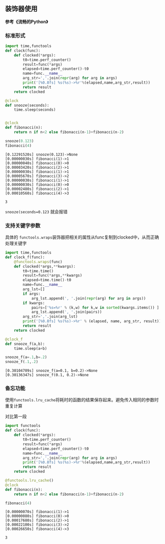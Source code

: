 ## 装饰器使用

**参考《流畅的Python》**

### 标准形式


```python
import time,functools
def clock(func):
    def clocked(*args):
        t0=time.perf_counter()
        result=func(*args)
        elapsed=time.perf_counter()-t0
        name=func.__name__
        arg_str=','.join(repr(arg) for arg in args)
        print('[%0.8fs] %s(%s)->%r'%(elapsed,name,arg_str,result))
        return result
    return clocked

@clock
def snooze(seconds):
    time.sleep(seconds)


@clock
def fibonacci(n):
    return n if n<2 else fibonacci(n-1)+fibonacci(n-2)

snooze(0.123)
fibonacci(4)
```

    [0.12291520s] snooze(0.123)->None
    [0.00000030s] fibonacci(1)->1
    [0.00000040s] fibonacci(0)->0
    [0.00003420s] fibonacci(2)->1
    [0.00000030s] fibonacci(1)->1
    [0.00005670s] fibonacci(3)->2
    [0.00000030s] fibonacci(1)->1
    [0.00000030s] fibonacci(0)->0
    [0.00002480s] fibonacci(2)->1
    [0.00010560s] fibonacci(4)->3
    
    3



`snooze(seconds=0.123` 就会报错

### 支持关键字参数
具体的 `functools.wraps`装饰器把相关的属性从func复制到clocked中，从而正确处理关键字


```python
import time,functools
def clock_f(func):
    @functools.wraps(func)
    def clocked(*args,**kwargs):
        t0=time.time()
        result=func(*args,**kwargs)
        elapsed=time.time()-t0
        name=func.__name__
        arg_lst=[]
        if args:
            arg_lst.append(', '.join(repr(arg) for arg in args))
        if kwargs:
            pairs=['%s=%r' % (k,w) for k,w in sorted(kwargs.items()) ]
            arg_lst.append(', '.join(pairs))
        arg_str=','.join(arg_lst)
        print('[%0.8fs] %s(%s)->%r' % (elapsed, name, arg_str, result))
        return result
    return clocked

@clock_f
def snooze_f(a,b):
    time.sleep(a+b)

snooze_f(a=.1,b=.2)
snooze_f(.1,.2)
```

    [0.30104709s] snooze_f(a=0.1, b=0.2)->None
    [0.30136347s] snooze_f(0.1, 0.2)->None
    

### 备忘功能
使用`functools.lru_cache`将耗时的函数的结果保存起来。避免传入相同的参数时重复计算

对比第一段


```python
import functools
def clock(func):
    def clocked(*args):
        t0=time.perf_counter()
        result=func(*args)
        elapsed=time.perf_counter()-t0
        name=func.__name__
        arg_str=','.join(repr(arg) for arg in args)
        print('[%0.8fs] %s(%s)->%r'%(elapsed,name,arg_str,result))
        return result
    return clocked

@functools.lru_cache()
@clock
def fibonacci(n):
    return n if n<2 else fibonacci(n-1)+fibonacci(n-2)

fibonacci(4)

```

    [0.00000070s] fibonacci(1)->1
    [0.00000080s] fibonacci(0)->0
    [0.00017680s] fibonacci(2)->1
    [0.00022100s] fibonacci(3)->2
    [0.00026650s] fibonacci(4)->3

    3


